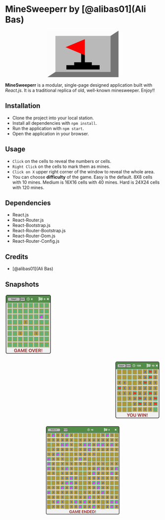 # MineSweeperr by [@alibas01](Ali Bas)

<p align="center">
  <img width="230" height="150" src="https://raw.githubusercontent.com/alibas01/minesweeper/master/public/mine.png">
</p>


**MineSweeperr** is a modular, single-page designed application built with *React.js*. It is a traditional replica of old, well-known minesweeper. Enjoy!!


## Installation
- Clone the project into your local station.
- Install all dependencies with `npm install`.
- Run the application with `npm start`.
- Open the application in your browser.


## Usage
- ```Click``` on the cells to reveal the numbers or cells.
- ```Right Click``` on the cells to mark them as mines.
- ```Click on X``` upper right corner of the window to reveal the whole area.
- You can choose **difficulty** of the game. Easy is the default. 8X8 cells with 10 mines. Medium is 16X16 cells with 40 mines. Hard is 24X24 cells with 120 mines.

## Dependencies
- React.js
- React-Router.js
- React-Bootstrap.js
- React-Router-Bootstrap.js
- React-Router-Dom.js
- React-Router-Config.js

## Credits
- [@alibas01](Ali Bas)

## Snapshots

<p align="left">
  <img width="150" height="auto" src="https://raw.githubusercontent.com/alibas01/minesweeper/master/assets/gameover.png">
</p>
<p align="right">
  <img width="150" height="auto" src="https://raw.githubusercontent.com/alibas01/minesweeper/master/assets/win.png">
</p>
<p align="center">
  <img width="250" height="auto" src="https://raw.githubusercontent.com/alibas01/minesweeper/master/assets/reveal.png">
</p>